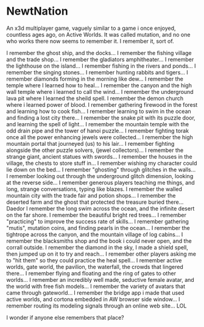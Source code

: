 # NewtNation
An x3d multiplayer game,
vaguely similar to a game i once enjoyed, 
countless ages ago, on Active Worlds.
It was called mutation, and no one who works there
now seems to remember it.
I remember it, sort of.

I remember the ghost ship, and the docks...
I remember the fishing village and the trade shop...
I remember the gladiators amphitheater...
I remember the lighthouse on the island...
I remember fishing in the rivers and ponds...
I remember the singing stones...
I remember hunting rabbits and tigers...
I remember diamonds forming in the morning like dew...
I remember the temple where I learned how to heal...
I remember the canyon and the high wall temple where i learned to call the wind...
I remember the underground lava pit where I learned the sheild spell.
I remember the demon church where i learned power of blood.
I remember gathering firewood in the forest and learning how to cook fish...
I remember learning to swim in the ocean and finding a lost city there...
I remember the snake pit with its puzzle door, and learning the spell of light...
I remember the mountain temple with the odd drain pipe and the tower of hanoi puzzle...
I remember fighting torak once all the power enhancing jewels were collected...
I remember the high mountain portal that journeyed (us) to his lair...
I remember fighting alongside the other puzzle solvers, (jewel collectors)...
I remember the strange giant, ancient statues with swords...
I remember the houses in the village, the chests to store stuff in...
I remember wishing my character could lie down on the bed...
I remember "ghosting" through glitches in the walls...
I remember looking out through the underground glitch dimension, looking at the reverse side...
I remember generous players teaching me things, and long, strange conversations, typing like blazes.
I remember the walled mountain city with the trade fair and potion shops...
I remember the deserted farm and the ghost that protected the treasure buried there... Daedor
I remember the long swim across the ocean, and the infinite desert on the far shore.
I remember the beautiful bright red trees...
I remember "practicing" to improve the success rate of skills...
I remember gathering "mutis", mutation coins, and finding pearls in the ocean...
I remember the tightrope across the canyon, and the mountain village of log cabins...
I remember the blacksmiths shop and the book i could never open, and the corrall outside.
I remember the diamond in the sky, I made a shield spell, then jumped up on it to try and reach...
I remember other players asking me to "hit them" so they could practice the heal spell...
I remember active worlds, gate world, the pavilion, the waterfall, the crowds that lingered there...
I remember flying and floating and the ring of gates to other worlds...
I remember an incredibly well made, seductive female avatar, and the world with free fish models...
I remember the variety of avatars that came through gateworld...
I remember the bridge app i made that used active worlds, and cortona embedded in AW browser side window...
I remember routing its modeling signals through an online web site... LOL

I wonder if anyone else remembers that place?






